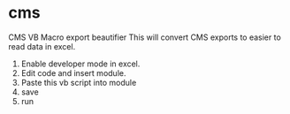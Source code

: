 # cms
CMS VB Macro export beautifier
This will convert CMS exports to easier to read data in excel.

1. Enable developer mode in excel.
2. Edit code and insert module.
3. Paste this vb script into module
4. save
5. run



